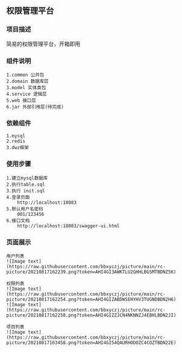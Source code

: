 ## 权限管理平台


### 项目描述
   简易的权限管理平台，开箱即用
   
### 组件说明
    1.common 公共包
    2.domain 数据库层
    3.model 实体类包
    4.service 逻辑层
    5.web 接口层
    6.jar 外部引用层(待完成)
### 依赖组件
    1.mysql
    2.redis
    3.dwz框架
### 使用步骤
    1.建立mysql数据库
    2.执行table.sql
    3.执行 init.sql 
    4.登录页面
        http://localhost:18083
    5.默认用户名密码
        001/123456
    6.接口文档
        http://localhost:18083/swagger-ui.html
### 页面展示
    用户列表
    ![Image text](https://raw.githubusercontent.com/bbxyczj/picture/main/rc-picture/20210817162239.png?token=AHI4GI3AWKTLU2GHHLBGSMTBDNZ5K)
    
    权限列表
    ![Image text](https://raw.githubusercontent.com/bbxyczj/picture/main/rc-picture/20210817162254.png?token=AHI4GIZABDWSEHYHV3TUGNDBDN2H6)
    ![Image text](https://raw.githubusercontent.com/bbxyczj/picture/main/rc-picture/20210817162258.png?token=AHI4GIZZJCN4NKNNZJ4EBHLBDN2JI)
          
    项目列表  
    ![Image text](https://raw.githubusercontent.com/bbxyczj/picture/main/rc-picture/20210817163458.png?token=AHI4GI54QAURHODOZC4COZTBDN22E)
           
    
    
    
    
    